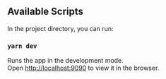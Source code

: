 ## Available Scripts

In the project directory, you can run:

### `yarn dev`

Runs the app in the development mode.\
Open [http://localhost:9090](http://localhost:9090) to view it in the browser.

